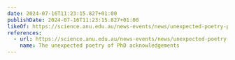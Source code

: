 ```yaml
---
date: 2024-07-16T11:23:15.827+01:00
publishDate: 2024-07-16T11:23:15.827+01:00
likeOf: https://science.anu.edu.au/news-events/news/unexpected-poetry-phd-acknowledgements
references:
  - url: https://science.anu.edu.au/news-events/news/unexpected-poetry-phd-acknowledgements
    name: The unexpected poetry of PhD acknowledgements
---
```

